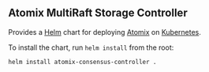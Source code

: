 <!--
SPDX-FileCopyrightText: 2022-present Intel Corporation
SPDX-License-Identifier: Apache-2.0
-->

## Atomix MultiRaft Storage Controller

Provides a [Helm] chart for deploying [Atomix] on [Kubernetes].

To install the chart, run `helm install` from the root:

```bash
helm install atomix-consensus-controller .
```

[Helm]: https://helm.sh/
[Kubernetes]: https://kubernetes.io
[Atomix]: https://atomix.io
